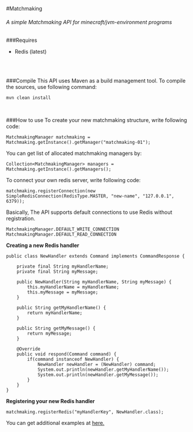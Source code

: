 #Matchmaking

<h6>A simple Matchmaking API for minecraft/jvm-environment programs</h6>

###Requires
- Redis (latest)
<br/>
<br/>

###Compile
This API uses Maven as a build management tool.
To compile the sources, use following command:
```
mvn clean install
```
<br/>

###How to use
To create your new matchmaking structure, write following code:
```
MatchmakingManager matchmaking = Matchmaking.getInstance().getManager("matchmaking-01");
```
You can get list of allocated matchmaking managers by:
```
Collection<MatchmakingManager> managers = Matchmaking.getInstance().getManagers();
```
To connect your own redis server, write following code:
```
matchmaking.registerConnection(new SimpleRedisConnection(RedisType.MASTER, "new-name", "127.0.0.1", 6379));
```
Basically, The API supports default connections to use Redis without registration.
```
MatchmakingManager.DEFAULT_WRITE_CONNECTION
MatchmakingManager.DEFAULT_READ_CONNECTION
```

**Creating a new Redis handler**
```
public class NewHandler extends Command implements CommandResponse {
    
    private final String myHandlerName;
    private final String myMessage;
    
    public NewHandler(String myHandlerName, String myMessage) {
        this.myHandlerName = myHandlerName;
        this.myMessage = myMessage;
    }
    
    public String getMyHandlerName() {
        return myHandlerName;
    }
    
    public String getMyMessage() {
        return myMessage;
    }
    
    @Override
    public void respond(Command command) {
        if(command instanceof NewHandler) {
            NewHandler newHandler = (NewHandler) command;
            System.out.println(newHandler.getMyHandlerName());
            System.out.println(newHandler.getMyMessage());
        }
    }
}
```
**Registering your new Redis handler**
```
matchmaking.registerRedis("myHandlerKey", NewHandler.class);
```

You can get additional examples at [here.](https://github.com/OrigamiDream/Matchmaking/tree/master/example/src/main/java/av/is/matchmaking/example)